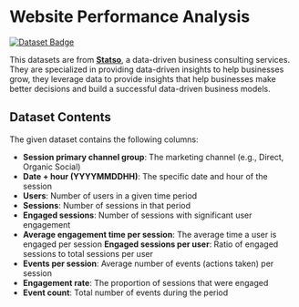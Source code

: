 # Website Performance Analysis

[![Dataset Badge](https://img.shields.io/badge/dataset-website_performance_analysis-%23FFF8C9?style=for-the-badge)](https://github.com/cogxen/datasets/blob/main/website-performance/dataset.csv)

This datasets are from **[Statso](https://statso.io/)**, a data-driven business consulting services. They are specialized in providing data-driven insights to help businesses grow, they leverage data to provide insights that help businesses make better decisions and build a successful data-driven business models.

## Dataset Contents

The given dataset contains the following columns:

- **Session primary channel group**: The marketing channel (e.g., Direct, Organic Social)
- **Date + hour (YYYYMMDDHH)**: The specific date and hour of the session
- **Users**: Number of users in a given time period
- **Sessions**: Number of sessions in that period
- **Engaged sessions**: Number of sessions with significant user engagement
- **Average engagement time per session**: The average time a user is engaged per session
  **Engaged sessions per user**: Ratio of engaged sessions to total sessions per user
- **Events per session**: Average number of events (actions taken) per session
- **Engagement rate**: The proportion of sessions that were engaged
- **Event count**: Total number of events during the period
